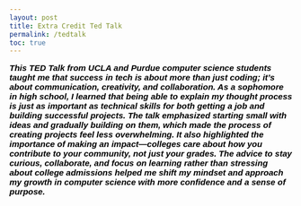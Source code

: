 ```yaml
---
layout: post
title: Extra Credit Ted Talk
permalink: /tedtalk
toc: true
---
```


<html>
<body>




<p2 style="font-size: 300%; color: black; font: italic bold 15px Arial, sans-serif;">
This TED Talk from UCLA and Purdue computer science students taught me that success in tech is about more than just coding; it’s about communication, creativity, and collaboration. As a sophomore in high school, I learned that being able to explain my thought process is just as important as technical skills for both getting a job and building successful projects. The talk emphasized starting small with ideas and gradually building on them, which made the process of creating projects feel less overwhelming. It also highlighted the importance of making an impact—colleges care about how you contribute to your community, not just your grades. The advice to stay curious, collaborate, and focus on learning rather than stressing about college admissions helped me shift my mindset and approach my growth in computer science with more confidence and a sense of purpose. <p2>